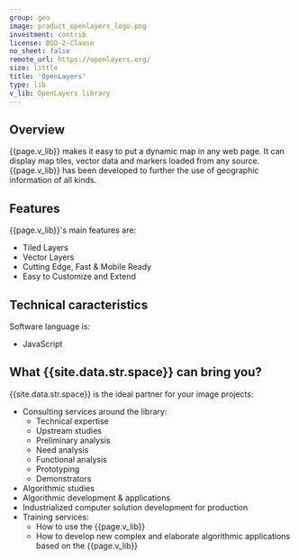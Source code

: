 ```yaml
---
group: geo
image: product_openlayers_logo.png
investment: contrib
license: BSD-2-Clause
no_sheet: false
remote_url: https://openlayers.org/
size: little
title: 'OpenLayers'
type: lib
v_lib: OpenLayers library
---
```



Overview
--------

{{page.v_lib}} makes it easy to put a dynamic map in any web page. It can display map tiles, vector data and markers loaded from any source. 
{{page.v_lib}} has been developed to further the use of geographic information of all kinds. 

Features
--------

{{page.v_lib}}'s main features are:

* Tiled Layers
* Vector Layers
* Cutting Edge, Fast & Mobile Ready
* Easy to Customize and Extend

Technical caracteristics
------------------------

Software language is:
* JavaScript


What {{site.data.str.space}} can bring you?
-----------------------------------------

{{site.data.str.space}} is the ideal partner for your image projects:
* Consulting services around the library:
	* Technical expertise
	* Upstream studies
	* Preliminary analysis
	* Need analysis
	* Functional analysis
	* Prototyping
	* Demonstrators
* Algorithmic studies
* Algorithmic development & applications
* Industrialized computer solution development for production
* Training services:
	* How to use the {{page.v_lib}}
	* How to develop new complex and elaborate algorithmic applications based on the {{page.v_lib}}
